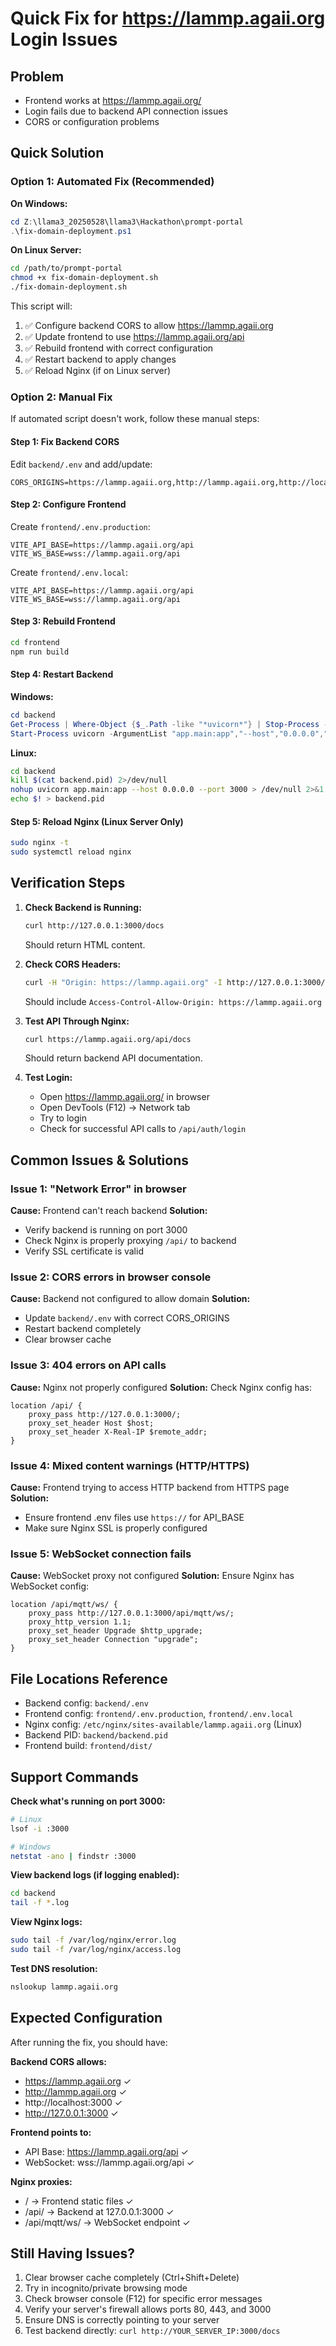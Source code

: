# Quick Fix for https://lammp.agaii.org Login Issues

## Problem
- Frontend works at https://lammp.agaii.org/
- Login fails due to backend API connection issues
- CORS or configuration problems

## Quick Solution

### Option 1: Automated Fix (Recommended)

**On Windows:**
```powershell
cd Z:\llama3_20250528\llama3\Hackathon\prompt-portal
.\fix-domain-deployment.ps1
```

**On Linux Server:**
```bash
cd /path/to/prompt-portal
chmod +x fix-domain-deployment.sh
./fix-domain-deployment.sh
```

This script will:
1. ✅ Configure backend CORS to allow https://lammp.agaii.org
2. ✅ Update frontend to use https://lammp.agaii.org/api
3. ✅ Rebuild frontend with correct configuration
4. ✅ Restart backend to apply changes
5. ✅ Reload Nginx (if on Linux server)

### Option 2: Manual Fix

If automated script doesn't work, follow these manual steps:

#### Step 1: Fix Backend CORS

Edit `backend/.env` and add/update:
```
CORS_ORIGINS=https://lammp.agaii.org,http://lammp.agaii.org,http://localhost:3000,http://127.0.0.1:3000,http://localhost:5173,http://127.0.0.1:5173
```

#### Step 2: Configure Frontend

Create `frontend/.env.production`:
```
VITE_API_BASE=https://lammp.agaii.org/api
VITE_WS_BASE=wss://lammp.agaii.org/api
```

Create `frontend/.env.local`:
```
VITE_API_BASE=https://lammp.agaii.org/api
VITE_WS_BASE=wss://lammp.agaii.org/api
```

#### Step 3: Rebuild Frontend

```bash
cd frontend
npm run build
```

#### Step 4: Restart Backend

**Windows:**
```powershell
cd backend
Get-Process | Where-Object {$_.Path -like "*uvicorn*"} | Stop-Process -Force
Start-Process uvicorn -ArgumentList "app.main:app","--host","0.0.0.0","--port","3000" -WindowStyle Hidden
```

**Linux:**
```bash
cd backend
kill $(cat backend.pid) 2>/dev/null
nohup uvicorn app.main:app --host 0.0.0.0 --port 3000 > /dev/null 2>&1 &
echo $! > backend.pid
```

#### Step 5: Reload Nginx (Linux Server Only)

```bash
sudo nginx -t
sudo systemctl reload nginx
```

## Verification Steps

1. **Check Backend is Running:**
   ```bash
   curl http://127.0.0.1:3000/docs
   ```
   Should return HTML content.

2. **Check CORS Headers:**
   ```bash
   curl -H "Origin: https://lammp.agaii.org" -I http://127.0.0.1:3000/docs
   ```
   Should include `Access-Control-Allow-Origin: https://lammp.agaii.org`

3. **Test API Through Nginx:**
   ```bash
   curl https://lammp.agaii.org/api/docs
   ```
   Should return backend API documentation.

4. **Test Login:**
   - Open https://lammp.agaii.org/ in browser
   - Open DevTools (F12) → Network tab
   - Try to login
   - Check for successful API calls to `/api/auth/login`

## Common Issues & Solutions

### Issue 1: "Network Error" in browser
**Cause:** Frontend can't reach backend
**Solution:** 
- Verify backend is running on port 3000
- Check Nginx is properly proxying `/api/` to backend
- Verify SSL certificate is valid

### Issue 2: CORS errors in browser console
**Cause:** Backend not configured to allow domain
**Solution:**
- Update `backend/.env` with correct CORS_ORIGINS
- Restart backend completely
- Clear browser cache

### Issue 3: 404 errors on API calls
**Cause:** Nginx not properly configured
**Solution:**
Check Nginx config has:
```nginx
location /api/ {
    proxy_pass http://127.0.0.1:3000/;
    proxy_set_header Host $host;
    proxy_set_header X-Real-IP $remote_addr;
}
```

### Issue 4: Mixed content warnings (HTTP/HTTPS)
**Cause:** Frontend trying to access HTTP backend from HTTPS page
**Solution:**
- Ensure frontend .env files use `https://` for API_BASE
- Make sure Nginx SSL is properly configured

### Issue 5: WebSocket connection fails
**Cause:** WebSocket proxy not configured
**Solution:**
Ensure Nginx has WebSocket config:
```nginx
location /api/mqtt/ws/ {
    proxy_pass http://127.0.0.1:3000/api/mqtt/ws/;
    proxy_http_version 1.1;
    proxy_set_header Upgrade $http_upgrade;
    proxy_set_header Connection "upgrade";
}
```

## File Locations Reference

- Backend config: `backend/.env`
- Frontend config: `frontend/.env.production`, `frontend/.env.local`
- Nginx config: `/etc/nginx/sites-available/lammp.agaii.org` (Linux)
- Backend PID: `backend/backend.pid`
- Frontend build: `frontend/dist/`

## Support Commands

**Check what's running on port 3000:**
```bash
# Linux
lsof -i :3000

# Windows
netstat -ano | findstr :3000
```

**View backend logs (if logging enabled):**
```bash
cd backend
tail -f *.log
```

**View Nginx logs:**
```bash
sudo tail -f /var/log/nginx/error.log
sudo tail -f /var/log/nginx/access.log
```

**Test DNS resolution:**
```bash
nslookup lammp.agaii.org
```

## Expected Configuration

After running the fix, you should have:

**Backend CORS allows:**
- https://lammp.agaii.org ✓
- http://lammp.agaii.org ✓
- http://localhost:3000 ✓
- http://127.0.0.1:3000 ✓

**Frontend points to:**
- API Base: https://lammp.agaii.org/api ✓
- WebSocket: wss://lammp.agaii.org/api ✓

**Nginx proxies:**
- / → Frontend static files ✓
- /api/ → Backend at 127.0.0.1:3000 ✓
- /api/mqtt/ws/ → WebSocket endpoint ✓

## Still Having Issues?

1. Clear browser cache completely (Ctrl+Shift+Delete)
2. Try in incognito/private browsing mode
3. Check browser console (F12) for specific error messages
4. Verify your server's firewall allows ports 80, 443, and 3000
5. Ensure DNS is correctly pointing to your server
6. Test backend directly: `curl http://YOUR_SERVER_IP:3000/docs`
